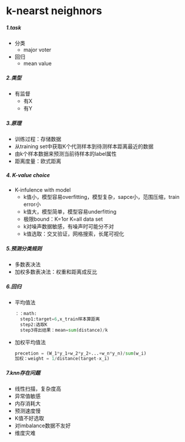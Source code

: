 # k-nearst neighnors

##### 1.task

- 分类
  - major voter
- 回归
  - mean value

##### 2.类型

- 有监督
  - 有X
  - 有Y

##### 3.原理

- 训练过程：存储数据
- 从training set中获取K个代测样本到待测样本距离最近的数据
- 由k个样本数据来预测当前待样本的label属性
- 距离度量：欧式距离



##### 4. K-value choice

- K-infulence with model
  - k值小，模型容易overfitting，模型复杂，sapce小，范围压缩，train error小
  - k值大，模型简单，模型容易underfitting
  - 极限bound：K=1or K=all data set
  - k对噪声数据敏感，有噪声时可能分不对
  - k值选取：交叉验证，网格搜索，长尾可视化

##### 5.预测分类规则

- 多数表决法
- 加权多数表决法：权重和距离成反比

##### 6.回归

- 平均值法

  ```python	
  ：：math:
    step1:target=6,x_train样本算距离
    step2:选取K
    step3得出结果：mean=sum(distance)/k
  ```

- 加权平均值法

  ```python	
  precetion = (W_1*y_1+w_2*y_2+...+w_n*y_n)/sum(w_i)
  加权：weight = 1/distance(target-x_i)
  ```

  

##### 7.knn存在问题

- 线性扫描，复杂度高
- 异常值敏感
- 内存消耗大
- 预测速度慢
- K值不好选取
- 对imbalance数据不友好
- 维度灾难